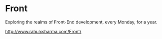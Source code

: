 # Front
Exploring the realms of Front-End development, every Monday, for a year.

http://www.rahulxsharma.com/Front/
